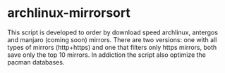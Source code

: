# archlinux-mirrorsort
This script is developed to order by download speed archlinux, antergos and manjaro (coming soon) mirrors. 
There are two versions: one with all types of mirrors (http+https) and one that filters only https mirrors, both save only the top 10 mirrors. 
In addiction the script also optimize the pacman databases.

